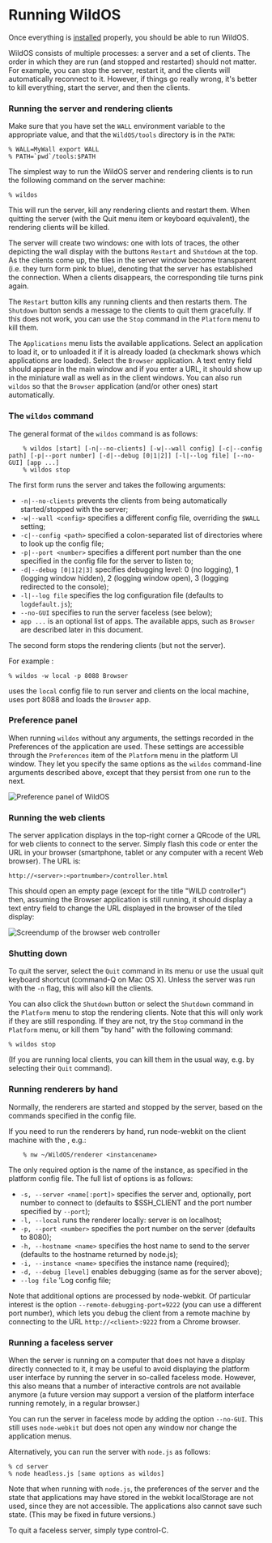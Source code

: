 Running WildOS
========

Once everything is [installed](installing.md) properly, you should be able to run WildOS.

WildOS consists of multiple processes: a server and a set of clients. The order in which they are run (and stopped and restarted) should not matter. For example, you can stop the server, restart it, and the clients will automatically reconnect to it. However, if things go really wrong, it's better to kill everything, start the server, and then the clients.


### Running the server and rendering clients ###

Make sure that you have set the `WALL` environment variable to the appropriate value, and that the `WildOS/tools` directory is in the `PATH`:

	% WALL=MyWall export WALL
	% PATH=`pwd`/tools:$PATH

The simplest way to run the WildOS server and rendering clients is to run the following command on the server machine:

	% wildos

This will run the server, kill any rendering clients and restart them. 
When quitting the server (with the Quit menu item or keyboard equivalent), the rendering clients will be killed.

The server will create two windows: one with lots of traces, the other depicting the wall display with the buttons `Restart` and `Shutdown` at the top. As the clients come up, the tiles in the server window become transparent (i.e. they turn form pink to blue), denoting that the server has established the connection. When a clients disappears, the corresponding tile turns pink again.

The `Restart` button kills any running clients and then restarts them.
The `Shutdown` button sends a message to the clients to quit them gracefully. If this does not work, you can use the `Stop` command in the `Platform` menu to kill them.

The `Applications` menu lists the available applications. Select an application to load it, or to unloaded it if it is already loaded (a checkmark shows which applications are loaded). Select the `Browser` application. A text entry field should appear in the main window and if you enter a URL, it should show up in the miniature wall as well as in the client windows. You can also run `wildos` so that the `Browser` application (and/or other ones) start automatically.


### The `wildos` command ###

The general format of the `wildos` command is as follows:

```
	% wildos [start] [-n|--no-clients] [-w|--wall config] [-c|--config path] [-p|--port number] [-d|--debug [0|1|2]] [-l|--log file] [--no-GUI] [app ...]
	% wildos stop
```

The first form runs the server and takes the following arguments:

* `-n|--no-clients` prevents the clients from being automatically started/stopped with the server;
* `-w|--wall <config>` specifies a different config file, overriding the `$WALL` setting;
* `-c|--config <path>` specified a colon-separated list of directories where to look up the config file;
* `-p|--port <number>` specifies a different port number than the one specified in the config file for the server to listen to;
* `-d|--debug [0|1|2|3]` specifies debugging level: 0 (no logging), 1 (logging window hidden), 2 (logging window open), 3 (logging redirected to the console);
* `-l|--log file` specifies the log configuration file (defaults to `logdefault.js`);
* `--no-GUI` specifies to run the server faceless (see below);
* `app ...` is an optional list of apps. The available apps, such as `Browser` are described later in this document.

The second form stops the rendering clients (but not the server).

For example :

	% wildos -w local -p 8088 Browser

uses the `local` config file to run server and clients on the local machine, uses port 8088 and loads the `Browser` app.


### Preference panel ###

When running `wildos` without any arguments, the settings recorded in the Preferences of the application are used. These settings are accessible through the `Preferences` item of the `Platform` menu in the platform UI window. They let you specify the same options as the `wildos` command-line arguments described above, except that they persist from one run to the next.

![Preference panel of WildOS](../img/preference-panel.png)


### Running the web clients ###

The server application displays in the top-right corner a QRcode of the URL for web clients to connect to the server. Simply flash this code or enter the URL in your browser (smartphone, tablet or any computer with a recent Web browser). The URL is:

	http://<server>:<portnumber>/controller.html  

This should open an empty page (except for the title "WILD controller") then, assuming the Browser application is still running, it should display a text entry field to change the URL displayed in the browser of the tiled display:

![Screendump of the browser web controller](../img/browser-controller.png)


### Shutting down ###

To quit the server, select the `Quit` command in its menu or use the usual quit keyboard shortcut (command-Q on Mac OS X). Unless the server was run with the `-n` flag, this will also kill the clients.

You can also click the `Shutdown` button or select the `Shutdown` command in the `Platform` menu to stop the rendering clients. Note that this will only work if they are still responding. If they are not, try the `Stop` command in the `Platform` menu, or kill them "by hand" with the following command:

	% wildos stop

(If you are running local clients, you can kill them in the usual way, e.g. by selecting their `Quit` command).

### Running renderers by hand ###

Normally, the renderers are started and stopped by the server, based on the commands specified in the config file.

If you need to run the renderers by hand, run node-webkit on the client machine with the , e.g.:

```
	% nw ~/WildOS/renderer <instancename>
```

The only required option is the name of the instance, as specified in the platform config file.
The full list of options is as follows:

* `-s, --server <name[:port]>` specifies the server and, optionally, port number to connect to (defaults to $SSH_CLIENT and the port number specified by `--port`);
* `-l, --local` runs the renderer locally: server is on localhost;
* `-p, --port <number>` specifies the port number on the server (defaults to 8080);
* `-h, --hostname <name>` specifies the host name to send to the server (defaults to the hostname returned by node.js);
* `-i, --instance <name>` specifies the instance name (required);
* `-d, --debug [level]` enables debugging (same as for the server above);
* `--log file` 'Log config file;

Note that additional options are processed by node-webkit.
Of particular interest is the option `--remote-debugging-port=9222` (you can use a different port number), which lets you debug the client from a remote machine by connecting to the URL `http://<client>:9222` from a Chrome browser.

### Running a faceless server ###

When the server is running on a computer that does not have a display directly connected to it, it may be useful to avoid displaying the platform user interface by running the server in so-called faceless mode.
However, this also means that a number of interactive controls are not available anymore
(a future version may support a version of the platform interface running remotely, in a regular browser.)

You can run the server in faceless mode by adding the option `--no-GUI`.
This still uses `node-webkit` but does not open any window nor change the application menus.

Alternatively, you can run the server with `node.js` as follows:

	% cd server
	% node headless.js [same options as wildos]

Note that when running with `node.js`, the preferences of the server and the state that applications may have stored in the webkit localStorage are not used, since they are not accessible.
The applications also cannot save such state.
(This may be fixed in future versions.)

To quit a faceless server, simply type control-C.
